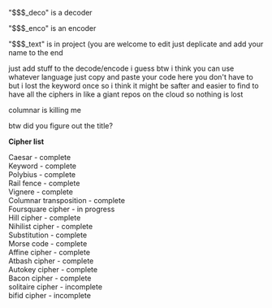 "$$$_deco" is a decoder

"$$$_enco" is an encoder

"$$$_text" is in project (you are welcome to edit just deplicate and add your name to the end

just add stuff to the decode/encode i guess btw i think you can use whatever language just copy and paste your code here you don't have to but i lost the keyword once so i think it might be safter and easier to find to have all the ciphers in like a giant repos on the cloud so nothing is lost

columnar is killing me

btw did you figure out the title?

<strong>Cipher list</strong>

Caesar - complete<br>
Keyword - complete<br>
Polybius - complete<br>
Rail fence - complete <br>
Vignere - complete<br>
Columnar transposition - complete<br>
Foursquare cipher - in progress<br>
Hill cipher - complete<br>
Nihilist cipher - complete<br>
Substitution - complete <br>
Morse code - complete<br>
Affine cipher - complete<br>
Atbash cipher - complete <br>
Autokey cipher - complete<br>
Bacon cipher - complete<br>
solitaire cipher - incomplete<br>
bifid cipher - incomplete<br>

